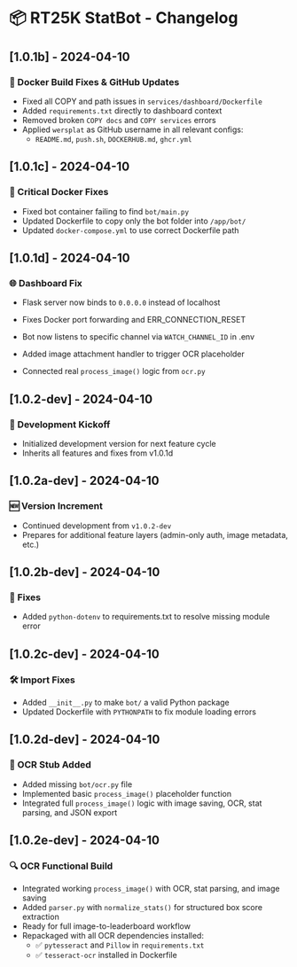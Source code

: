 # 📦 RT25K StatBot - Changelog

## [1.0.1b] - 2024-04-10
### 🐳 Docker Build Fixes & GitHub Updates
- Fixed all COPY and path issues in `services/dashboard/Dockerfile`
- Added `requirements.txt` directly to dashboard context
- Removed broken `COPY docs` and `COPY services` errors
- Applied `wersplat` as GitHub username in all relevant configs:
  - `README.md`, `push.sh`, `DOCKERHUB.md`, `ghcr.yml`

## [1.0.1c] - 2024-04-10
### 🐛 Critical Docker Fixes
- Fixed bot container failing to find `bot/main.py`
- Updated Dockerfile to copy only the bot folder into `/app/bot/`
- Updated `docker-compose.yml` to use correct Dockerfile path

## [1.0.1d] - 2024-04-10
### 🌐 Dashboard Fix
- Flask server now binds to `0.0.0.0` instead of localhost
- Fixes Docker port forwarding and ERR_CONNECTION_RESET

- Bot now listens to specific channel via `WATCH_CHANNEL_ID` in .env
- Added image attachment handler to trigger OCR placeholder
- Connected real `process_image()` logic from `ocr.py`

## [1.0.2-dev] - 2024-04-10
### 🚧 Development Kickoff
- Initialized development version for next feature cycle
- Inherits all features and fixes from v1.0.1d

## [1.0.2a-dev] - 2024-04-10
### 🆕 Version Increment
- Continued development from `v1.0.2-dev`
- Prepares for additional feature layers (admin-only auth, image metadata, etc.)

## [1.0.2b-dev] - 2024-04-10
### 🐛 Fixes
- Added `python-dotenv` to requirements.txt to resolve missing module error

## [1.0.2c-dev] - 2024-04-10
### 🛠️ Import Fixes
- Added `__init__.py` to make `bot/` a valid Python package
- Updated Dockerfile with `PYTHONPATH` to fix module loading errors

## [1.0.2d-dev] - 2024-04-10
### 🧠 OCR Stub Added
- Added missing `bot/ocr.py` file
- Implemented basic `process_image()` placeholder function
- Integrated full `process_image()` logic with image saving, OCR, stat parsing, and JSON export

## [1.0.2e-dev] - 2024-04-10
### 🔍 OCR Functional Build
- Integrated working `process_image()` with OCR, stat parsing, and image saving
- Added `parser.py` with `normalize_stats()` for structured box score extraction
- Ready for full image-to-leaderboard workflow
- Repackaged with all OCR dependencies installed:
  - ✅ `pytesseract` and `Pillow` in `requirements.txt`
  - ✅ `tesseract-ocr` installed in Dockerfile
